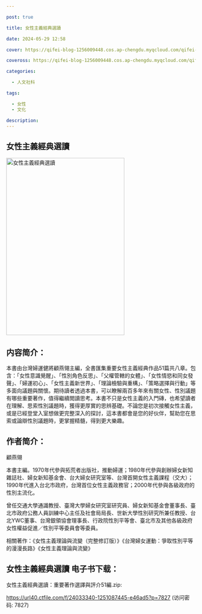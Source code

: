 ```yaml
---

post: true

title: 女性主義經典選讀

date: 2024-05-29 12:58

cover: https://qifei-blog-1256009448.cos.ap-chengdu.myqcloud.com/qifei-blog/65a8789b871b83018adeedf9.jpg

coveross: https://qifei-blog-1256009448.cos.ap-chengdu.myqcloud.com/qifei-blog/65a8789b871b83018adeedf9.jpg

categories:

  - 人文社科

tags:

  - 女性
  - 文化

description:
---
```


## 女性主義經典選讀
<img alt="女性主義經典選讀 " class="aligncenter loaded" data-was-processed="true" decoding="async" fetchpriority="high" height="471" src="https://qifei-blog-1256009448.cos.ap-chengdu.myqcloud.com/qifei-blog/65a8789b871b83018adeedf9.jpg " style="cursor: zoom-in;" width="314"/>

## 内容简介：

本書由台灣婦運健將顧燕翎主編，全書匯集重要女性主義經典作品51篇共八章。包含：「女性意識覺醒」、「性別角色反思」、「父權管轄的女體」、「女性情慾和同女發聲」、「婦運初心」、「女性主義新世界」、「理論檢驗與重構」、「策略選擇與行動」等多面向議題與關懷。期待讀者透過本書，可以瞭解兩百多年來有關女性、性別議題有哪些重要著作，值得繼續閲讀思考。本書不只是女性主義的入門磚，也希望讀者在理解、思索性別議題時，獲得更厚實的思辨基礎。不論您是初次接觸女性主義，或是已經登堂入室想做更完整深入的探討，這本書都會是您的好伙伴，幫助您在思索或論辯性別議題時，更掌握精髓，得到更大樂趣。

## 作者简介：

顧燕翎

本書主編。1970年代參與拓荒者出版社，推動婦運；1980年代參與創辦婦女新知雜誌社、婦女新知基金會、台大婦女研究室等、台灣首開女性主義課程（交大）；1990年代進入台北市政府，台灣首位女性主義政務官；2000年代參與各級政府的性別主流化。

曾任交通大學通識教授、臺灣大學婦女研究室研究員、婦女新知基金會董事長、臺北市政府公務人員訓練中心主任及社會局局長、世新大學性別研究所兼任教授、台北YWC董事、台灣銀領協會理事長、行政院性別平等會、臺北市及其他各級政府女性權益促進／性別平等委員會等委員。

相關著作：《女性主義理論與流變（完整修訂版）》《台灣婦女運動：爭取性別平等的漫漫長路》《女性主義理論與流變》

## 女性主義經典選讀 电子书下载：

女性主義經典選讀：重要著作選譯與評介51編.zip: 

https://url40.ctfile.com/f/24033340-1251087445-e46ad5?p=7827 (访问密码: 7827)
